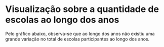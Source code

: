 # Visualização sobre a quantidade de escolas ao longo dos anos

Pelo gráfico abaixo, observa-se que ao longo dos anos não existiu uma grande variação no total de escolas participantes
ao longo dos anos.
